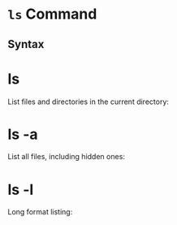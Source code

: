 # `ls` Command


## Syntax

# ls   
List files and directories in the current directory:

# ls -a
List all files, including hidden ones:

# ls -l
Long format listing:








